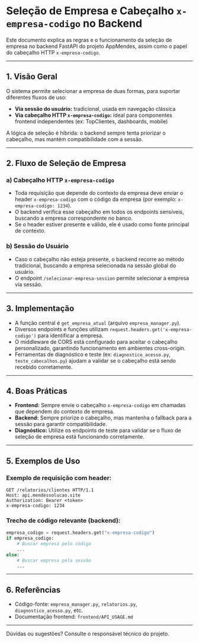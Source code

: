 # Seleção de Empresa e Cabeçalho `x-empresa-codigo` no Backend

Este documento explica as regras e o funcionamento da seleção de empresa no backend FastAPI do projeto AppMendes, assim como o papel do cabeçalho HTTP `x-empresa-codigo`.

---

## 1. Visão Geral

O sistema permite selecionar a empresa de duas formas, para suportar diferentes fluxos de uso:

- **Via sessão do usuário:** tradicional, usada em navegação clássica
- **Via cabeçalho HTTP `x-empresa-codigo`:** ideal para componentes frontend independentes (ex: TopClientes, dashboards, mobile)

A lógica de seleção é híbrida: o backend sempre tenta priorizar o cabeçalho, mas mantém compatibilidade com a sessão.

---

## 2. Fluxo de Seleção de Empresa

### a) Cabeçalho HTTP `x-empresa-codigo`
- Toda requisição que depende do contexto da empresa deve enviar o header `x-empresa-codigo` com o código da empresa (por exemplo: `x-empresa-codigo: 1234`).
- O backend verifica esse cabeçalho em todos os endpoints sensíveis, buscando a empresa correspondente no banco.
- Se o header estiver presente e válido, ele é usado como fonte principal de contexto.

### b) Sessão do Usuário
- Caso o cabeçalho não esteja presente, o backend recorre ao método tradicional, buscando a empresa selecionada na sessão global do usuário.
- O endpoint `/selecionar-empresa-session` permite selecionar a empresa via sessão.

---

## 3. Implementação

- A função central é `get_empresa_atual` (arquivo `empresa_manager.py`).
- Diversos endpoints e funções utilizam `request.headers.get('x-empresa-codigo')` para identificar a empresa.
- O middleware de CORS está configurado para aceitar o cabeçalho personalizado, garantindo funcionamento em ambientes cross-origin.
- Ferramentas de diagnóstico e teste (ex: `diagnostico_acesso.py`, `teste_cabecalhos.py`) ajudam a validar se o cabeçalho está sendo recebido corretamente.

---

## 4. Boas Práticas

- **Frontend:** Sempre envie o cabeçalho `x-empresa-codigo` em chamadas que dependem do contexto de empresa.
- **Backend:** Sempre priorize o cabeçalho, mas mantenha o fallback para a sessão para garantir compatibilidade.
- **Diagnóstico:** Utilize os endpoints de teste para validar se o fluxo de seleção de empresa está funcionando corretamente.

---

## 5. Exemplos de Uso

### Exemplo de requisição com header:

```
GET /relatorios/clientes HTTP/1.1
Host: api.mendessolucao.site
Authorization: Bearer <token>
x-empresa-codigo: 1234
```

### Trecho de código relevante (backend):

```python
empresa_codigo = request.headers.get("x-empresa-codigo")
if empresa_codigo:
    # Buscar empresa pelo código
    ...
else:
    # Buscar empresa pela sessão
    ...
```

---

## 6. Referências
- Código-fonte: `empresa_manager.py`, `relatorios.py`, `diagnostico_acesso.py`, etc.
- Documentação frontend: `frontend/API_USAGE.md`

---

Dúvidas ou sugestões? Consulte o responsável técnico do projeto.
